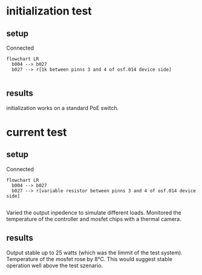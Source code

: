 # initialization test
## setup
Connected 
```mermaid
flowchart LR
  b004 --> b027 
  b027 --> r[1k between pinns 3 and 4 of osf.014 device side]
  
```
## results
initialization works on a standard PoE switch.


# current test
## setup
Connected
```mermaid
flowchart LR
  b004 --> b027 
  b027 --> r[variable resistor between pinns 3 and 4 of osf.014 device side]
  
```
Varied the output inpedence to simulate different loads. Monitored the temperature of the controller and mosfet chips with a thermal camera.
## results
Output stable up to 25 watts (which was the limmit of the test system). Temperature of the mosfet rose by 8°C. This would suggest stable operation well above the test szenario. 
